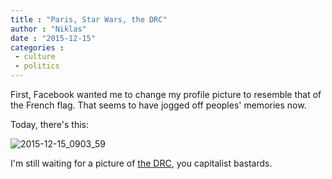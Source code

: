 ```yaml
---
title : "Paris, Star Wars, the DRC"
author : "Niklas"
date : "2015-12-15"
categories : 
 - culture
 - politics
---
```


First, Facebook wanted me to change my profile picture to resemble that of the French flag. That seems to have jogged off peoples' memories now.

Today, there's this:

![2015-12-15_0903_59](https://niklasblog.com/wp-content/2015-12-15_0903_59.png)

I'm still waiting for a picture of [the DRC](https://niklasblog.com/?p=3023), you capitalist bastards.
